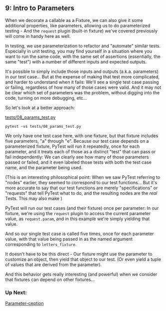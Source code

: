 ## 9: Intro to Parameters

When we decorate a callable as a Fixture, we can also give it some additional properties, like parameters, allowing us to do parameterized testing - And the `request` plugin (built-in fixture) we've covered previously will come in handy here as well.

In testing, we use parameterization to refactor and "automate" similar tests. Especially in unit testing, you may find yourself in a situation where you want to run the same code, with the same set of assertions (essentially, the same "test") with a number of different inputs and expected outputs.

It's possible to simply include those inputs and outputs (a.k.a. parameters) in our test case... But at the expense of making that test more complicated, and harder to understand when it fails: We'll see a single test case passing or failing, regardless of how many of those cases were valid. And it may not be clear which set of parameters was the problem, without digging into the code, turning on more debugging, etc...

So let's look at a better approach:

[tests/08_params_test.py](https://github.com/pluralsight/intro-to-pytest/blob/master/tests/08_params_test.py)

```
pytest -vs tests/08_params_test.py
```

We only have one test case here, with one fixture, but that fixture includes five parameters, "a" through "e". Because our test case depends on a parameterized fixture, PyTest will run it repeatedly, once for each parameter, and it treats each of those as a distinct "test" that can pass or fail independently: We can clearly see how many of those parameters passed or failed, and it even labeled those tests with both the test case name, and the parameter being used.

(This is an interesting philosophical point: When we saw PyTest referring to "nodes" earlier, they seemed to correspond to our test functions... But it's more accurate to say that our test functions are merely "specifications" or "requests" that tell PyTest what to do, and the resulting nodes are the _real_ Tests. This may also make )

PyTest will run our test cases (and their fixture) once per parameter: In our fixture, we're using the `request` plugin to access the current parameter value, as `request.param`, and in this example we're simply yielding that value.

And so our single test case is called five times, once for each parameter value, with that value being passed in as the named argument corresponding to `letters_fixture`.

It doesn't have to be this direct - Our fixture might use the parameter to customize an object, then yield that object to our test. (Or even yield a tuple of values that are derived from the parameter).

And this behavior gets really interesting (and powerful) when we consider that fixtures can depend on other fixtures...

### Up Next:

[Parameter-ception](https://github.com/pluralsight/intro-to-pytest/blob/master/tutorials/10_parameter-ception.md)